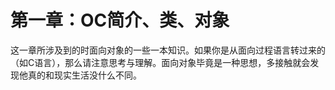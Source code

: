 # 第一章：OC简介、类、对象
这一章所涉及到的时面向对象的一些一本知识。如果你是从面向过程语言转过来的（如C语言），那么请注意思考与理解。面向对象毕竟是一种思想，多接触就会发现他真的和现实生活没什么不同。
